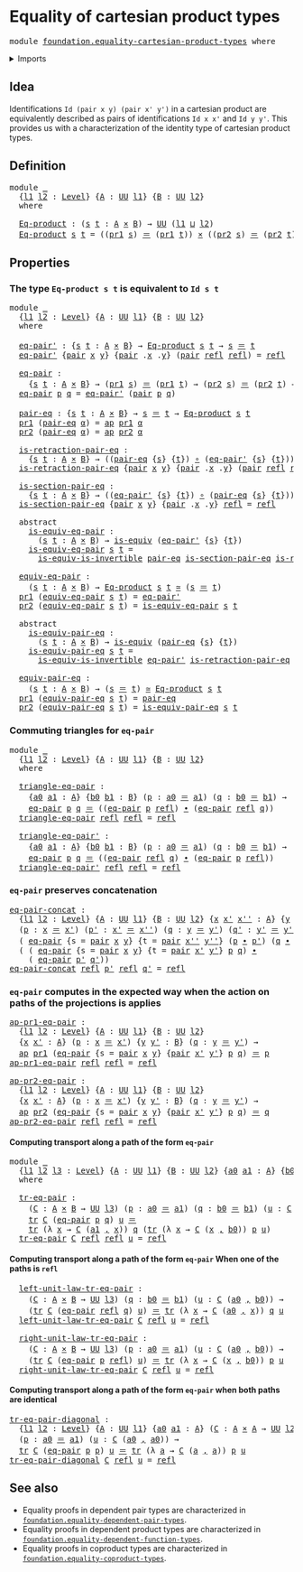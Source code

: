# Equality of cartesian product types

<pre class="Agda"><a id="48" class="Keyword">module</a> <a id="55" href="foundation.equality-cartesian-product-types.html" class="Module">foundation.equality-cartesian-product-types</a> <a id="99" class="Keyword">where</a>
</pre>
<details><summary>Imports</summary>

<pre class="Agda"><a id="155" class="Keyword">open</a> <a id="160" class="Keyword">import</a> <a id="167" href="foundation.action-on-identifications-functions.html" class="Module">foundation.action-on-identifications-functions</a>
<a id="214" class="Keyword">open</a> <a id="219" class="Keyword">import</a> <a id="226" href="foundation.dependent-pair-types.html" class="Module">foundation.dependent-pair-types</a>
<a id="258" class="Keyword">open</a> <a id="263" class="Keyword">import</a> <a id="270" href="foundation.universe-levels.html" class="Module">foundation.universe-levels</a>

<a id="298" class="Keyword">open</a> <a id="303" class="Keyword">import</a> <a id="310" href="foundation-core.cartesian-product-types.html" class="Module">foundation-core.cartesian-product-types</a>
<a id="350" class="Keyword">open</a> <a id="355" class="Keyword">import</a> <a id="362" href="foundation-core.equivalences.html" class="Module">foundation-core.equivalences</a>
<a id="391" class="Keyword">open</a> <a id="396" class="Keyword">import</a> <a id="403" href="foundation-core.function-types.html" class="Module">foundation-core.function-types</a>
<a id="434" class="Keyword">open</a> <a id="439" class="Keyword">import</a> <a id="446" href="foundation-core.homotopies.html" class="Module">foundation-core.homotopies</a>
<a id="473" class="Keyword">open</a> <a id="478" class="Keyword">import</a> <a id="485" href="foundation-core.identity-types.html" class="Module">foundation-core.identity-types</a>
<a id="516" class="Keyword">open</a> <a id="521" class="Keyword">import</a> <a id="528" href="foundation-core.transport-along-identifications.html" class="Module">foundation-core.transport-along-identifications</a>
</pre>
</details>

## Idea

Identifications `Id (pair x y) (pair x' y')` in a cartesian product are
equivalently described as pairs of identifications `Id x x'` and `Id y y'`. This
provides us with a characterization of the identity type of cartesian product
types.

## Definition

<pre class="Agda"><a id="864" class="Keyword">module</a> <a id="871" href="foundation.equality-cartesian-product-types.html#871" class="Module">_</a>
  <a id="875" class="Symbol">{</a><a id="876" href="foundation.equality-cartesian-product-types.html#876" class="Bound">l1</a> <a id="879" href="foundation.equality-cartesian-product-types.html#879" class="Bound">l2</a> <a id="882" class="Symbol">:</a> <a id="884" href="Agda.Primitive.html#742" class="Postulate">Level</a><a id="889" class="Symbol">}</a> <a id="891" class="Symbol">{</a><a id="892" href="foundation.equality-cartesian-product-types.html#892" class="Bound">A</a> <a id="894" class="Symbol">:</a> <a id="896" href="Agda.Primitive.html#388" class="Primitive">UU</a> <a id="899" href="foundation.equality-cartesian-product-types.html#876" class="Bound">l1</a><a id="901" class="Symbol">}</a> <a id="903" class="Symbol">{</a><a id="904" href="foundation.equality-cartesian-product-types.html#904" class="Bound">B</a> <a id="906" class="Symbol">:</a> <a id="908" href="Agda.Primitive.html#388" class="Primitive">UU</a> <a id="911" href="foundation.equality-cartesian-product-types.html#879" class="Bound">l2</a><a id="913" class="Symbol">}</a>
  <a id="917" class="Keyword">where</a>

  <a id="926" href="foundation.equality-cartesian-product-types.html#926" class="Function">Eq-product</a> <a id="937" class="Symbol">:</a> <a id="939" class="Symbol">(</a><a id="940" href="foundation.equality-cartesian-product-types.html#940" class="Bound">s</a> <a id="942" href="foundation.equality-cartesian-product-types.html#942" class="Bound">t</a> <a id="944" class="Symbol">:</a> <a id="946" href="foundation.equality-cartesian-product-types.html#892" class="Bound">A</a> <a id="948" href="foundation-core.cartesian-product-types.html#585" class="Function Operator">×</a> <a id="950" href="foundation.equality-cartesian-product-types.html#904" class="Bound">B</a><a id="951" class="Symbol">)</a> <a id="953" class="Symbol">→</a> <a id="955" href="Agda.Primitive.html#388" class="Primitive">UU</a> <a id="958" class="Symbol">(</a><a id="959" href="foundation.equality-cartesian-product-types.html#876" class="Bound">l1</a> <a id="962" href="Agda.Primitive.html#961" class="Primitive Operator">⊔</a> <a id="964" href="foundation.equality-cartesian-product-types.html#879" class="Bound">l2</a><a id="966" class="Symbol">)</a>
  <a id="970" href="foundation.equality-cartesian-product-types.html#926" class="Function">Eq-product</a> <a id="981" href="foundation.equality-cartesian-product-types.html#981" class="Bound">s</a> <a id="983" href="foundation.equality-cartesian-product-types.html#983" class="Bound">t</a> <a id="985" class="Symbol">=</a> <a id="987" class="Symbol">((</a><a id="989" href="foundation.dependent-pair-types.html#681" class="Field">pr1</a> <a id="993" href="foundation.equality-cartesian-product-types.html#981" class="Bound">s</a><a id="994" class="Symbol">)</a> <a id="996" href="foundation-core.identity-types.html#2713" class="Function Operator">＝</a> <a id="998" class="Symbol">(</a><a id="999" href="foundation.dependent-pair-types.html#681" class="Field">pr1</a> <a id="1003" href="foundation.equality-cartesian-product-types.html#983" class="Bound">t</a><a id="1004" class="Symbol">))</a> <a id="1007" href="foundation-core.cartesian-product-types.html#585" class="Function Operator">×</a> <a id="1009" class="Symbol">((</a><a id="1011" href="foundation.dependent-pair-types.html#693" class="Field">pr2</a> <a id="1015" href="foundation.equality-cartesian-product-types.html#981" class="Bound">s</a><a id="1016" class="Symbol">)</a> <a id="1018" href="foundation-core.identity-types.html#2713" class="Function Operator">＝</a> <a id="1020" class="Symbol">(</a><a id="1021" href="foundation.dependent-pair-types.html#693" class="Field">pr2</a> <a id="1025" href="foundation.equality-cartesian-product-types.html#983" class="Bound">t</a><a id="1026" class="Symbol">))</a>
</pre>
## Properties

### The type `Eq-product s t` is equivalent to `Id s t`

<pre class="Agda"><a id="1114" class="Keyword">module</a> <a id="1121" href="foundation.equality-cartesian-product-types.html#1121" class="Module">_</a>
  <a id="1125" class="Symbol">{</a><a id="1126" href="foundation.equality-cartesian-product-types.html#1126" class="Bound">l1</a> <a id="1129" href="foundation.equality-cartesian-product-types.html#1129" class="Bound">l2</a> <a id="1132" class="Symbol">:</a> <a id="1134" href="Agda.Primitive.html#742" class="Postulate">Level</a><a id="1139" class="Symbol">}</a> <a id="1141" class="Symbol">{</a><a id="1142" href="foundation.equality-cartesian-product-types.html#1142" class="Bound">A</a> <a id="1144" class="Symbol">:</a> <a id="1146" href="Agda.Primitive.html#388" class="Primitive">UU</a> <a id="1149" href="foundation.equality-cartesian-product-types.html#1126" class="Bound">l1</a><a id="1151" class="Symbol">}</a> <a id="1153" class="Symbol">{</a><a id="1154" href="foundation.equality-cartesian-product-types.html#1154" class="Bound">B</a> <a id="1156" class="Symbol">:</a> <a id="1158" href="Agda.Primitive.html#388" class="Primitive">UU</a> <a id="1161" href="foundation.equality-cartesian-product-types.html#1129" class="Bound">l2</a><a id="1163" class="Symbol">}</a>
  <a id="1167" class="Keyword">where</a>

  <a id="1176" href="foundation.equality-cartesian-product-types.html#1176" class="Function">eq-pair&#39;</a> <a id="1185" class="Symbol">:</a> <a id="1187" class="Symbol">{</a><a id="1188" href="foundation.equality-cartesian-product-types.html#1188" class="Bound">s</a> <a id="1190" href="foundation.equality-cartesian-product-types.html#1190" class="Bound">t</a> <a id="1192" class="Symbol">:</a> <a id="1194" href="foundation.equality-cartesian-product-types.html#1142" class="Bound">A</a> <a id="1196" href="foundation-core.cartesian-product-types.html#585" class="Function Operator">×</a> <a id="1198" href="foundation.equality-cartesian-product-types.html#1154" class="Bound">B</a><a id="1199" class="Symbol">}</a> <a id="1201" class="Symbol">→</a> <a id="1203" href="foundation.equality-cartesian-product-types.html#926" class="Function">Eq-product</a> <a id="1214" href="foundation.equality-cartesian-product-types.html#1188" class="Bound">s</a> <a id="1216" href="foundation.equality-cartesian-product-types.html#1190" class="Bound">t</a> <a id="1218" class="Symbol">→</a> <a id="1220" href="foundation.equality-cartesian-product-types.html#1188" class="Bound">s</a> <a id="1222" href="foundation-core.identity-types.html#2713" class="Function Operator">＝</a> <a id="1224" href="foundation.equality-cartesian-product-types.html#1190" class="Bound">t</a>
  <a id="1228" href="foundation.equality-cartesian-product-types.html#1176" class="Function">eq-pair&#39;</a> <a id="1237" class="Symbol">{</a><a id="1238" href="foundation.dependent-pair-types.html#664" class="InductiveConstructor">pair</a> <a id="1243" href="foundation.equality-cartesian-product-types.html#1243" class="Bound">x</a> <a id="1245" href="foundation.equality-cartesian-product-types.html#1245" class="Bound">y</a><a id="1246" class="Symbol">}</a> <a id="1248" class="Symbol">{</a><a id="1249" href="foundation.dependent-pair-types.html#664" class="InductiveConstructor">pair</a> <a id="1254" class="DottedPattern Symbol">.</a><a id="1255" href="foundation.equality-cartesian-product-types.html#1243" class="DottedPattern Bound">x</a> <a id="1257" class="DottedPattern Symbol">.</a><a id="1258" href="foundation.equality-cartesian-product-types.html#1245" class="DottedPattern Bound">y</a><a id="1259" class="Symbol">}</a> <a id="1261" class="Symbol">(</a><a id="1262" href="foundation.dependent-pair-types.html#664" class="InductiveConstructor">pair</a> <a id="1267" href="foundation-core.identity-types.html#2682" class="InductiveConstructor">refl</a> <a id="1272" href="foundation-core.identity-types.html#2682" class="InductiveConstructor">refl</a><a id="1276" class="Symbol">)</a> <a id="1278" class="Symbol">=</a> <a id="1280" href="foundation-core.identity-types.html#2682" class="InductiveConstructor">refl</a>

  <a id="1288" href="foundation.equality-cartesian-product-types.html#1288" class="Function">eq-pair</a> <a id="1296" class="Symbol">:</a>
    <a id="1302" class="Symbol">{</a><a id="1303" href="foundation.equality-cartesian-product-types.html#1303" class="Bound">s</a> <a id="1305" href="foundation.equality-cartesian-product-types.html#1305" class="Bound">t</a> <a id="1307" class="Symbol">:</a> <a id="1309" href="foundation.equality-cartesian-product-types.html#1142" class="Bound">A</a> <a id="1311" href="foundation-core.cartesian-product-types.html#585" class="Function Operator">×</a> <a id="1313" href="foundation.equality-cartesian-product-types.html#1154" class="Bound">B</a><a id="1314" class="Symbol">}</a> <a id="1316" class="Symbol">→</a> <a id="1318" class="Symbol">(</a><a id="1319" href="foundation.dependent-pair-types.html#681" class="Field">pr1</a> <a id="1323" href="foundation.equality-cartesian-product-types.html#1303" class="Bound">s</a><a id="1324" class="Symbol">)</a> <a id="1326" href="foundation-core.identity-types.html#2713" class="Function Operator">＝</a> <a id="1328" class="Symbol">(</a><a id="1329" href="foundation.dependent-pair-types.html#681" class="Field">pr1</a> <a id="1333" href="foundation.equality-cartesian-product-types.html#1305" class="Bound">t</a><a id="1334" class="Symbol">)</a> <a id="1336" class="Symbol">→</a> <a id="1338" class="Symbol">(</a><a id="1339" href="foundation.dependent-pair-types.html#693" class="Field">pr2</a> <a id="1343" href="foundation.equality-cartesian-product-types.html#1303" class="Bound">s</a><a id="1344" class="Symbol">)</a> <a id="1346" href="foundation-core.identity-types.html#2713" class="Function Operator">＝</a> <a id="1348" class="Symbol">(</a><a id="1349" href="foundation.dependent-pair-types.html#693" class="Field">pr2</a> <a id="1353" href="foundation.equality-cartesian-product-types.html#1305" class="Bound">t</a><a id="1354" class="Symbol">)</a> <a id="1356" class="Symbol">→</a> <a id="1358" href="foundation.equality-cartesian-product-types.html#1303" class="Bound">s</a> <a id="1360" href="foundation-core.identity-types.html#2713" class="Function Operator">＝</a> <a id="1362" href="foundation.equality-cartesian-product-types.html#1305" class="Bound">t</a>
  <a id="1366" href="foundation.equality-cartesian-product-types.html#1288" class="Function">eq-pair</a> <a id="1374" href="foundation.equality-cartesian-product-types.html#1374" class="Bound">p</a> <a id="1376" href="foundation.equality-cartesian-product-types.html#1376" class="Bound">q</a> <a id="1378" class="Symbol">=</a> <a id="1380" href="foundation.equality-cartesian-product-types.html#1176" class="Function">eq-pair&#39;</a> <a id="1389" class="Symbol">(</a><a id="1390" href="foundation.dependent-pair-types.html#664" class="InductiveConstructor">pair</a> <a id="1395" href="foundation.equality-cartesian-product-types.html#1374" class="Bound">p</a> <a id="1397" href="foundation.equality-cartesian-product-types.html#1376" class="Bound">q</a><a id="1398" class="Symbol">)</a>

  <a id="1403" href="foundation.equality-cartesian-product-types.html#1403" class="Function">pair-eq</a> <a id="1411" class="Symbol">:</a> <a id="1413" class="Symbol">{</a><a id="1414" href="foundation.equality-cartesian-product-types.html#1414" class="Bound">s</a> <a id="1416" href="foundation.equality-cartesian-product-types.html#1416" class="Bound">t</a> <a id="1418" class="Symbol">:</a> <a id="1420" href="foundation.equality-cartesian-product-types.html#1142" class="Bound">A</a> <a id="1422" href="foundation-core.cartesian-product-types.html#585" class="Function Operator">×</a> <a id="1424" href="foundation.equality-cartesian-product-types.html#1154" class="Bound">B</a><a id="1425" class="Symbol">}</a> <a id="1427" class="Symbol">→</a> <a id="1429" href="foundation.equality-cartesian-product-types.html#1414" class="Bound">s</a> <a id="1431" href="foundation-core.identity-types.html#2713" class="Function Operator">＝</a> <a id="1433" href="foundation.equality-cartesian-product-types.html#1416" class="Bound">t</a> <a id="1435" class="Symbol">→</a> <a id="1437" href="foundation.equality-cartesian-product-types.html#926" class="Function">Eq-product</a> <a id="1448" href="foundation.equality-cartesian-product-types.html#1414" class="Bound">s</a> <a id="1450" href="foundation.equality-cartesian-product-types.html#1416" class="Bound">t</a>
  <a id="1454" href="foundation.dependent-pair-types.html#681" class="Field">pr1</a> <a id="1458" class="Symbol">(</a><a id="1459" href="foundation.equality-cartesian-product-types.html#1403" class="Function">pair-eq</a> <a id="1467" href="foundation.equality-cartesian-product-types.html#1467" class="Bound">α</a><a id="1468" class="Symbol">)</a> <a id="1470" class="Symbol">=</a> <a id="1472" href="foundation.action-on-identifications-functions.html#730" class="Function">ap</a> <a id="1475" href="foundation.dependent-pair-types.html#681" class="Field">pr1</a> <a id="1479" href="foundation.equality-cartesian-product-types.html#1467" class="Bound">α</a>
  <a id="1483" href="foundation.dependent-pair-types.html#693" class="Field">pr2</a> <a id="1487" class="Symbol">(</a><a id="1488" href="foundation.equality-cartesian-product-types.html#1403" class="Function">pair-eq</a> <a id="1496" href="foundation.equality-cartesian-product-types.html#1496" class="Bound">α</a><a id="1497" class="Symbol">)</a> <a id="1499" class="Symbol">=</a> <a id="1501" href="foundation.action-on-identifications-functions.html#730" class="Function">ap</a> <a id="1504" href="foundation.dependent-pair-types.html#693" class="Field">pr2</a> <a id="1508" href="foundation.equality-cartesian-product-types.html#1496" class="Bound">α</a>

  <a id="1513" href="foundation.equality-cartesian-product-types.html#1513" class="Function">is-retraction-pair-eq</a> <a id="1535" class="Symbol">:</a>
    <a id="1541" class="Symbol">{</a><a id="1542" href="foundation.equality-cartesian-product-types.html#1542" class="Bound">s</a> <a id="1544" href="foundation.equality-cartesian-product-types.html#1544" class="Bound">t</a> <a id="1546" class="Symbol">:</a> <a id="1548" href="foundation.equality-cartesian-product-types.html#1142" class="Bound">A</a> <a id="1550" href="foundation-core.cartesian-product-types.html#585" class="Function Operator">×</a> <a id="1552" href="foundation.equality-cartesian-product-types.html#1154" class="Bound">B</a><a id="1553" class="Symbol">}</a> <a id="1555" class="Symbol">→</a> <a id="1557" class="Symbol">((</a><a id="1559" href="foundation.equality-cartesian-product-types.html#1403" class="Function">pair-eq</a> <a id="1567" class="Symbol">{</a><a id="1568" href="foundation.equality-cartesian-product-types.html#1542" class="Bound">s</a><a id="1569" class="Symbol">}</a> <a id="1571" class="Symbol">{</a><a id="1572" href="foundation.equality-cartesian-product-types.html#1544" class="Bound">t</a><a id="1573" class="Symbol">})</a> <a id="1576" href="foundation-core.function-types.html#455" class="Function Operator">∘</a> <a id="1578" class="Symbol">(</a><a id="1579" href="foundation.equality-cartesian-product-types.html#1176" class="Function">eq-pair&#39;</a> <a id="1588" class="Symbol">{</a><a id="1589" href="foundation.equality-cartesian-product-types.html#1542" class="Bound">s</a><a id="1590" class="Symbol">}</a> <a id="1592" class="Symbol">{</a><a id="1593" href="foundation.equality-cartesian-product-types.html#1544" class="Bound">t</a><a id="1594" class="Symbol">}))</a> <a id="1598" href="foundation-core.homotopies.html#2535" class="Function Operator">~</a> <a id="1600" href="foundation-core.function-types.html#307" class="Function">id</a>
  <a id="1605" href="foundation.equality-cartesian-product-types.html#1513" class="Function">is-retraction-pair-eq</a> <a id="1627" class="Symbol">{</a><a id="1628" href="foundation.dependent-pair-types.html#664" class="InductiveConstructor">pair</a> <a id="1633" href="foundation.equality-cartesian-product-types.html#1633" class="Bound">x</a> <a id="1635" href="foundation.equality-cartesian-product-types.html#1635" class="Bound">y</a><a id="1636" class="Symbol">}</a> <a id="1638" class="Symbol">{</a><a id="1639" href="foundation.dependent-pair-types.html#664" class="InductiveConstructor">pair</a> <a id="1644" class="DottedPattern Symbol">.</a><a id="1645" href="foundation.equality-cartesian-product-types.html#1633" class="DottedPattern Bound">x</a> <a id="1647" class="DottedPattern Symbol">.</a><a id="1648" href="foundation.equality-cartesian-product-types.html#1635" class="DottedPattern Bound">y</a><a id="1649" class="Symbol">}</a> <a id="1651" class="Symbol">(</a><a id="1652" href="foundation.dependent-pair-types.html#664" class="InductiveConstructor">pair</a> <a id="1657" href="foundation-core.identity-types.html#2682" class="InductiveConstructor">refl</a> <a id="1662" href="foundation-core.identity-types.html#2682" class="InductiveConstructor">refl</a><a id="1666" class="Symbol">)</a> <a id="1668" class="Symbol">=</a> <a id="1670" href="foundation-core.identity-types.html#2682" class="InductiveConstructor">refl</a>

  <a id="1678" href="foundation.equality-cartesian-product-types.html#1678" class="Function">is-section-pair-eq</a> <a id="1697" class="Symbol">:</a>
    <a id="1703" class="Symbol">{</a><a id="1704" href="foundation.equality-cartesian-product-types.html#1704" class="Bound">s</a> <a id="1706" href="foundation.equality-cartesian-product-types.html#1706" class="Bound">t</a> <a id="1708" class="Symbol">:</a> <a id="1710" href="foundation.equality-cartesian-product-types.html#1142" class="Bound">A</a> <a id="1712" href="foundation-core.cartesian-product-types.html#585" class="Function Operator">×</a> <a id="1714" href="foundation.equality-cartesian-product-types.html#1154" class="Bound">B</a><a id="1715" class="Symbol">}</a> <a id="1717" class="Symbol">→</a> <a id="1719" class="Symbol">((</a><a id="1721" href="foundation.equality-cartesian-product-types.html#1176" class="Function">eq-pair&#39;</a> <a id="1730" class="Symbol">{</a><a id="1731" href="foundation.equality-cartesian-product-types.html#1704" class="Bound">s</a><a id="1732" class="Symbol">}</a> <a id="1734" class="Symbol">{</a><a id="1735" href="foundation.equality-cartesian-product-types.html#1706" class="Bound">t</a><a id="1736" class="Symbol">})</a> <a id="1739" href="foundation-core.function-types.html#455" class="Function Operator">∘</a> <a id="1741" class="Symbol">(</a><a id="1742" href="foundation.equality-cartesian-product-types.html#1403" class="Function">pair-eq</a> <a id="1750" class="Symbol">{</a><a id="1751" href="foundation.equality-cartesian-product-types.html#1704" class="Bound">s</a><a id="1752" class="Symbol">}</a> <a id="1754" class="Symbol">{</a><a id="1755" href="foundation.equality-cartesian-product-types.html#1706" class="Bound">t</a><a id="1756" class="Symbol">}))</a> <a id="1760" href="foundation-core.homotopies.html#2535" class="Function Operator">~</a> <a id="1762" href="foundation-core.function-types.html#307" class="Function">id</a>
  <a id="1767" href="foundation.equality-cartesian-product-types.html#1678" class="Function">is-section-pair-eq</a> <a id="1786" class="Symbol">{</a><a id="1787" href="foundation.dependent-pair-types.html#664" class="InductiveConstructor">pair</a> <a id="1792" href="foundation.equality-cartesian-product-types.html#1792" class="Bound">x</a> <a id="1794" href="foundation.equality-cartesian-product-types.html#1794" class="Bound">y</a><a id="1795" class="Symbol">}</a> <a id="1797" class="Symbol">{</a><a id="1798" href="foundation.dependent-pair-types.html#664" class="InductiveConstructor">pair</a> <a id="1803" class="DottedPattern Symbol">.</a><a id="1804" href="foundation.equality-cartesian-product-types.html#1792" class="DottedPattern Bound">x</a> <a id="1806" class="DottedPattern Symbol">.</a><a id="1807" href="foundation.equality-cartesian-product-types.html#1794" class="DottedPattern Bound">y</a><a id="1808" class="Symbol">}</a> <a id="1810" href="foundation-core.identity-types.html#2682" class="InductiveConstructor">refl</a> <a id="1815" class="Symbol">=</a> <a id="1817" href="foundation-core.identity-types.html#2682" class="InductiveConstructor">refl</a>

  <a id="1825" class="Keyword">abstract</a>
    <a id="1838" href="foundation.equality-cartesian-product-types.html#1838" class="Function">is-equiv-eq-pair</a> <a id="1855" class="Symbol">:</a>
      <a id="1863" class="Symbol">(</a><a id="1864" href="foundation.equality-cartesian-product-types.html#1864" class="Bound">s</a> <a id="1866" href="foundation.equality-cartesian-product-types.html#1866" class="Bound">t</a> <a id="1868" class="Symbol">:</a> <a id="1870" href="foundation.equality-cartesian-product-types.html#1142" class="Bound">A</a> <a id="1872" href="foundation-core.cartesian-product-types.html#585" class="Function Operator">×</a> <a id="1874" href="foundation.equality-cartesian-product-types.html#1154" class="Bound">B</a><a id="1875" class="Symbol">)</a> <a id="1877" class="Symbol">→</a> <a id="1879" href="foundation-core.equivalences.html#1532" class="Function">is-equiv</a> <a id="1888" class="Symbol">(</a><a id="1889" href="foundation.equality-cartesian-product-types.html#1176" class="Function">eq-pair&#39;</a> <a id="1898" class="Symbol">{</a><a id="1899" href="foundation.equality-cartesian-product-types.html#1864" class="Bound">s</a><a id="1900" class="Symbol">}</a> <a id="1902" class="Symbol">{</a><a id="1903" href="foundation.equality-cartesian-product-types.html#1866" class="Bound">t</a><a id="1904" class="Symbol">})</a>
    <a id="1911" href="foundation.equality-cartesian-product-types.html#1838" class="Function">is-equiv-eq-pair</a> <a id="1928" href="foundation.equality-cartesian-product-types.html#1928" class="Bound">s</a> <a id="1930" href="foundation.equality-cartesian-product-types.html#1930" class="Bound">t</a> <a id="1932" class="Symbol">=</a>
      <a id="1940" href="foundation-core.equivalences.html#4851" class="Function">is-equiv-is-invertible</a> <a id="1963" href="foundation.equality-cartesian-product-types.html#1403" class="Function">pair-eq</a> <a id="1971" href="foundation.equality-cartesian-product-types.html#1678" class="Function">is-section-pair-eq</a> <a id="1990" href="foundation.equality-cartesian-product-types.html#1513" class="Function">is-retraction-pair-eq</a>

  <a id="2015" href="foundation.equality-cartesian-product-types.html#2015" class="Function">equiv-eq-pair</a> <a id="2029" class="Symbol">:</a>
    <a id="2035" class="Symbol">(</a><a id="2036" href="foundation.equality-cartesian-product-types.html#2036" class="Bound">s</a> <a id="2038" href="foundation.equality-cartesian-product-types.html#2038" class="Bound">t</a> <a id="2040" class="Symbol">:</a> <a id="2042" href="foundation.equality-cartesian-product-types.html#1142" class="Bound">A</a> <a id="2044" href="foundation-core.cartesian-product-types.html#585" class="Function Operator">×</a> <a id="2046" href="foundation.equality-cartesian-product-types.html#1154" class="Bound">B</a><a id="2047" class="Symbol">)</a> <a id="2049" class="Symbol">→</a> <a id="2051" href="foundation.equality-cartesian-product-types.html#926" class="Function">Eq-product</a> <a id="2062" href="foundation.equality-cartesian-product-types.html#2036" class="Bound">s</a> <a id="2064" href="foundation.equality-cartesian-product-types.html#2038" class="Bound">t</a> <a id="2066" href="foundation-core.equivalences.html#2554" class="Function Operator">≃</a> <a id="2068" class="Symbol">(</a><a id="2069" href="foundation.equality-cartesian-product-types.html#2036" class="Bound">s</a> <a id="2071" href="foundation-core.identity-types.html#2713" class="Function Operator">＝</a> <a id="2073" href="foundation.equality-cartesian-product-types.html#2038" class="Bound">t</a><a id="2074" class="Symbol">)</a>
  <a id="2078" href="foundation.dependent-pair-types.html#681" class="Field">pr1</a> <a id="2082" class="Symbol">(</a><a id="2083" href="foundation.equality-cartesian-product-types.html#2015" class="Function">equiv-eq-pair</a> <a id="2097" href="foundation.equality-cartesian-product-types.html#2097" class="Bound">s</a> <a id="2099" href="foundation.equality-cartesian-product-types.html#2099" class="Bound">t</a><a id="2100" class="Symbol">)</a> <a id="2102" class="Symbol">=</a> <a id="2104" href="foundation.equality-cartesian-product-types.html#1176" class="Function">eq-pair&#39;</a>
  <a id="2115" href="foundation.dependent-pair-types.html#693" class="Field">pr2</a> <a id="2119" class="Symbol">(</a><a id="2120" href="foundation.equality-cartesian-product-types.html#2015" class="Function">equiv-eq-pair</a> <a id="2134" href="foundation.equality-cartesian-product-types.html#2134" class="Bound">s</a> <a id="2136" href="foundation.equality-cartesian-product-types.html#2136" class="Bound">t</a><a id="2137" class="Symbol">)</a> <a id="2139" class="Symbol">=</a> <a id="2141" href="foundation.equality-cartesian-product-types.html#1838" class="Function">is-equiv-eq-pair</a> <a id="2158" href="foundation.equality-cartesian-product-types.html#2134" class="Bound">s</a> <a id="2160" href="foundation.equality-cartesian-product-types.html#2136" class="Bound">t</a>

  <a id="2165" class="Keyword">abstract</a>
    <a id="2178" href="foundation.equality-cartesian-product-types.html#2178" class="Function">is-equiv-pair-eq</a> <a id="2195" class="Symbol">:</a>
      <a id="2203" class="Symbol">(</a><a id="2204" href="foundation.equality-cartesian-product-types.html#2204" class="Bound">s</a> <a id="2206" href="foundation.equality-cartesian-product-types.html#2206" class="Bound">t</a> <a id="2208" class="Symbol">:</a> <a id="2210" href="foundation.equality-cartesian-product-types.html#1142" class="Bound">A</a> <a id="2212" href="foundation-core.cartesian-product-types.html#585" class="Function Operator">×</a> <a id="2214" href="foundation.equality-cartesian-product-types.html#1154" class="Bound">B</a><a id="2215" class="Symbol">)</a> <a id="2217" class="Symbol">→</a> <a id="2219" href="foundation-core.equivalences.html#1532" class="Function">is-equiv</a> <a id="2228" class="Symbol">(</a><a id="2229" href="foundation.equality-cartesian-product-types.html#1403" class="Function">pair-eq</a> <a id="2237" class="Symbol">{</a><a id="2238" href="foundation.equality-cartesian-product-types.html#2204" class="Bound">s</a><a id="2239" class="Symbol">}</a> <a id="2241" class="Symbol">{</a><a id="2242" href="foundation.equality-cartesian-product-types.html#2206" class="Bound">t</a><a id="2243" class="Symbol">})</a>
    <a id="2250" href="foundation.equality-cartesian-product-types.html#2178" class="Function">is-equiv-pair-eq</a> <a id="2267" href="foundation.equality-cartesian-product-types.html#2267" class="Bound">s</a> <a id="2269" href="foundation.equality-cartesian-product-types.html#2269" class="Bound">t</a> <a id="2271" class="Symbol">=</a>
      <a id="2279" href="foundation-core.equivalences.html#4851" class="Function">is-equiv-is-invertible</a> <a id="2302" href="foundation.equality-cartesian-product-types.html#1176" class="Function">eq-pair&#39;</a> <a id="2311" href="foundation.equality-cartesian-product-types.html#1513" class="Function">is-retraction-pair-eq</a> <a id="2333" href="foundation.equality-cartesian-product-types.html#1678" class="Function">is-section-pair-eq</a>

  <a id="2355" href="foundation.equality-cartesian-product-types.html#2355" class="Function">equiv-pair-eq</a> <a id="2369" class="Symbol">:</a>
    <a id="2375" class="Symbol">(</a><a id="2376" href="foundation.equality-cartesian-product-types.html#2376" class="Bound">s</a> <a id="2378" href="foundation.equality-cartesian-product-types.html#2378" class="Bound">t</a> <a id="2380" class="Symbol">:</a> <a id="2382" href="foundation.equality-cartesian-product-types.html#1142" class="Bound">A</a> <a id="2384" href="foundation-core.cartesian-product-types.html#585" class="Function Operator">×</a> <a id="2386" href="foundation.equality-cartesian-product-types.html#1154" class="Bound">B</a><a id="2387" class="Symbol">)</a> <a id="2389" class="Symbol">→</a> <a id="2391" class="Symbol">(</a><a id="2392" href="foundation.equality-cartesian-product-types.html#2376" class="Bound">s</a> <a id="2394" href="foundation-core.identity-types.html#2713" class="Function Operator">＝</a> <a id="2396" href="foundation.equality-cartesian-product-types.html#2378" class="Bound">t</a><a id="2397" class="Symbol">)</a> <a id="2399" href="foundation-core.equivalences.html#2554" class="Function Operator">≃</a> <a id="2401" href="foundation.equality-cartesian-product-types.html#926" class="Function">Eq-product</a> <a id="2412" href="foundation.equality-cartesian-product-types.html#2376" class="Bound">s</a> <a id="2414" href="foundation.equality-cartesian-product-types.html#2378" class="Bound">t</a>
  <a id="2418" href="foundation.dependent-pair-types.html#681" class="Field">pr1</a> <a id="2422" class="Symbol">(</a><a id="2423" href="foundation.equality-cartesian-product-types.html#2355" class="Function">equiv-pair-eq</a> <a id="2437" href="foundation.equality-cartesian-product-types.html#2437" class="Bound">s</a> <a id="2439" href="foundation.equality-cartesian-product-types.html#2439" class="Bound">t</a><a id="2440" class="Symbol">)</a> <a id="2442" class="Symbol">=</a> <a id="2444" href="foundation.equality-cartesian-product-types.html#1403" class="Function">pair-eq</a>
  <a id="2454" href="foundation.dependent-pair-types.html#693" class="Field">pr2</a> <a id="2458" class="Symbol">(</a><a id="2459" href="foundation.equality-cartesian-product-types.html#2355" class="Function">equiv-pair-eq</a> <a id="2473" href="foundation.equality-cartesian-product-types.html#2473" class="Bound">s</a> <a id="2475" href="foundation.equality-cartesian-product-types.html#2475" class="Bound">t</a><a id="2476" class="Symbol">)</a> <a id="2478" class="Symbol">=</a> <a id="2480" href="foundation.equality-cartesian-product-types.html#2178" class="Function">is-equiv-pair-eq</a> <a id="2497" href="foundation.equality-cartesian-product-types.html#2473" class="Bound">s</a> <a id="2499" href="foundation.equality-cartesian-product-types.html#2475" class="Bound">t</a>
</pre>
### Commuting triangles for `eq-pair`

<pre class="Agda"><a id="2553" class="Keyword">module</a> <a id="2560" href="foundation.equality-cartesian-product-types.html#2560" class="Module">_</a>
  <a id="2564" class="Symbol">{</a><a id="2565" href="foundation.equality-cartesian-product-types.html#2565" class="Bound">l1</a> <a id="2568" href="foundation.equality-cartesian-product-types.html#2568" class="Bound">l2</a> <a id="2571" class="Symbol">:</a> <a id="2573" href="Agda.Primitive.html#742" class="Postulate">Level</a><a id="2578" class="Symbol">}</a> <a id="2580" class="Symbol">{</a><a id="2581" href="foundation.equality-cartesian-product-types.html#2581" class="Bound">A</a> <a id="2583" class="Symbol">:</a> <a id="2585" href="Agda.Primitive.html#388" class="Primitive">UU</a> <a id="2588" href="foundation.equality-cartesian-product-types.html#2565" class="Bound">l1</a><a id="2590" class="Symbol">}</a> <a id="2592" class="Symbol">{</a><a id="2593" href="foundation.equality-cartesian-product-types.html#2593" class="Bound">B</a> <a id="2595" class="Symbol">:</a> <a id="2597" href="Agda.Primitive.html#388" class="Primitive">UU</a> <a id="2600" href="foundation.equality-cartesian-product-types.html#2568" class="Bound">l2</a><a id="2602" class="Symbol">}</a>
  <a id="2606" class="Keyword">where</a>

  <a id="2615" href="foundation.equality-cartesian-product-types.html#2615" class="Function">triangle-eq-pair</a> <a id="2632" class="Symbol">:</a>
    <a id="2638" class="Symbol">{</a><a id="2639" href="foundation.equality-cartesian-product-types.html#2639" class="Bound">a0</a> <a id="2642" href="foundation.equality-cartesian-product-types.html#2642" class="Bound">a1</a> <a id="2645" class="Symbol">:</a> <a id="2647" href="foundation.equality-cartesian-product-types.html#2581" class="Bound">A</a><a id="2648" class="Symbol">}</a> <a id="2650" class="Symbol">{</a><a id="2651" href="foundation.equality-cartesian-product-types.html#2651" class="Bound">b0</a> <a id="2654" href="foundation.equality-cartesian-product-types.html#2654" class="Bound">b1</a> <a id="2657" class="Symbol">:</a> <a id="2659" href="foundation.equality-cartesian-product-types.html#2593" class="Bound">B</a><a id="2660" class="Symbol">}</a> <a id="2662" class="Symbol">(</a><a id="2663" href="foundation.equality-cartesian-product-types.html#2663" class="Bound">p</a> <a id="2665" class="Symbol">:</a> <a id="2667" href="foundation.equality-cartesian-product-types.html#2639" class="Bound">a0</a> <a id="2670" href="foundation-core.identity-types.html#2713" class="Function Operator">＝</a> <a id="2672" href="foundation.equality-cartesian-product-types.html#2642" class="Bound">a1</a><a id="2674" class="Symbol">)</a> <a id="2676" class="Symbol">(</a><a id="2677" href="foundation.equality-cartesian-product-types.html#2677" class="Bound">q</a> <a id="2679" class="Symbol">:</a> <a id="2681" href="foundation.equality-cartesian-product-types.html#2651" class="Bound">b0</a> <a id="2684" href="foundation-core.identity-types.html#2713" class="Function Operator">＝</a> <a id="2686" href="foundation.equality-cartesian-product-types.html#2654" class="Bound">b1</a><a id="2688" class="Symbol">)</a> <a id="2690" class="Symbol">→</a>
    <a id="2696" href="foundation.equality-cartesian-product-types.html#1288" class="Function">eq-pair</a> <a id="2704" href="foundation.equality-cartesian-product-types.html#2663" class="Bound">p</a> <a id="2706" href="foundation.equality-cartesian-product-types.html#2677" class="Bound">q</a> <a id="2708" href="foundation-core.identity-types.html#2713" class="Function Operator">＝</a> <a id="2710" class="Symbol">((</a><a id="2712" href="foundation.equality-cartesian-product-types.html#1288" class="Function">eq-pair</a> <a id="2720" href="foundation.equality-cartesian-product-types.html#2663" class="Bound">p</a> <a id="2722" href="foundation-core.identity-types.html#2682" class="InductiveConstructor">refl</a><a id="2726" class="Symbol">)</a> <a id="2728" href="foundation-core.identity-types.html#5864" class="Function Operator">∙</a> <a id="2730" class="Symbol">(</a><a id="2731" href="foundation.equality-cartesian-product-types.html#1288" class="Function">eq-pair</a> <a id="2739" href="foundation-core.identity-types.html#2682" class="InductiveConstructor">refl</a> <a id="2744" href="foundation.equality-cartesian-product-types.html#2677" class="Bound">q</a><a id="2745" class="Symbol">))</a>
  <a id="2750" href="foundation.equality-cartesian-product-types.html#2615" class="Function">triangle-eq-pair</a> <a id="2767" href="foundation-core.identity-types.html#2682" class="InductiveConstructor">refl</a> <a id="2772" href="foundation-core.identity-types.html#2682" class="InductiveConstructor">refl</a> <a id="2777" class="Symbol">=</a> <a id="2779" href="foundation-core.identity-types.html#2682" class="InductiveConstructor">refl</a>

  <a id="2787" href="foundation.equality-cartesian-product-types.html#2787" class="Function">triangle-eq-pair&#39;</a> <a id="2805" class="Symbol">:</a>
    <a id="2811" class="Symbol">{</a><a id="2812" href="foundation.equality-cartesian-product-types.html#2812" class="Bound">a0</a> <a id="2815" href="foundation.equality-cartesian-product-types.html#2815" class="Bound">a1</a> <a id="2818" class="Symbol">:</a> <a id="2820" href="foundation.equality-cartesian-product-types.html#2581" class="Bound">A</a><a id="2821" class="Symbol">}</a> <a id="2823" class="Symbol">{</a><a id="2824" href="foundation.equality-cartesian-product-types.html#2824" class="Bound">b0</a> <a id="2827" href="foundation.equality-cartesian-product-types.html#2827" class="Bound">b1</a> <a id="2830" class="Symbol">:</a> <a id="2832" href="foundation.equality-cartesian-product-types.html#2593" class="Bound">B</a><a id="2833" class="Symbol">}</a> <a id="2835" class="Symbol">(</a><a id="2836" href="foundation.equality-cartesian-product-types.html#2836" class="Bound">p</a> <a id="2838" class="Symbol">:</a> <a id="2840" href="foundation.equality-cartesian-product-types.html#2812" class="Bound">a0</a> <a id="2843" href="foundation-core.identity-types.html#2713" class="Function Operator">＝</a> <a id="2845" href="foundation.equality-cartesian-product-types.html#2815" class="Bound">a1</a><a id="2847" class="Symbol">)</a> <a id="2849" class="Symbol">(</a><a id="2850" href="foundation.equality-cartesian-product-types.html#2850" class="Bound">q</a> <a id="2852" class="Symbol">:</a> <a id="2854" href="foundation.equality-cartesian-product-types.html#2824" class="Bound">b0</a> <a id="2857" href="foundation-core.identity-types.html#2713" class="Function Operator">＝</a> <a id="2859" href="foundation.equality-cartesian-product-types.html#2827" class="Bound">b1</a><a id="2861" class="Symbol">)</a> <a id="2863" class="Symbol">→</a>
    <a id="2869" href="foundation.equality-cartesian-product-types.html#1288" class="Function">eq-pair</a> <a id="2877" href="foundation.equality-cartesian-product-types.html#2836" class="Bound">p</a> <a id="2879" href="foundation.equality-cartesian-product-types.html#2850" class="Bound">q</a> <a id="2881" href="foundation-core.identity-types.html#2713" class="Function Operator">＝</a> <a id="2883" class="Symbol">((</a><a id="2885" href="foundation.equality-cartesian-product-types.html#1288" class="Function">eq-pair</a> <a id="2893" href="foundation-core.identity-types.html#2682" class="InductiveConstructor">refl</a> <a id="2898" href="foundation.equality-cartesian-product-types.html#2850" class="Bound">q</a><a id="2899" class="Symbol">)</a> <a id="2901" href="foundation-core.identity-types.html#5864" class="Function Operator">∙</a> <a id="2903" class="Symbol">(</a><a id="2904" href="foundation.equality-cartesian-product-types.html#1288" class="Function">eq-pair</a> <a id="2912" href="foundation.equality-cartesian-product-types.html#2836" class="Bound">p</a> <a id="2914" href="foundation-core.identity-types.html#2682" class="InductiveConstructor">refl</a><a id="2918" class="Symbol">))</a>
  <a id="2923" href="foundation.equality-cartesian-product-types.html#2787" class="Function">triangle-eq-pair&#39;</a> <a id="2941" href="foundation-core.identity-types.html#2682" class="InductiveConstructor">refl</a> <a id="2946" href="foundation-core.identity-types.html#2682" class="InductiveConstructor">refl</a> <a id="2951" class="Symbol">=</a> <a id="2953" href="foundation-core.identity-types.html#2682" class="InductiveConstructor">refl</a>
</pre>
### `eq-pair` preserves concatenation

<pre class="Agda"><a id="eq-pair-concat"></a><a id="3010" href="foundation.equality-cartesian-product-types.html#3010" class="Function">eq-pair-concat</a> <a id="3025" class="Symbol">:</a>
  <a id="3029" class="Symbol">{</a><a id="3030" href="foundation.equality-cartesian-product-types.html#3030" class="Bound">l1</a> <a id="3033" href="foundation.equality-cartesian-product-types.html#3033" class="Bound">l2</a> <a id="3036" class="Symbol">:</a> <a id="3038" href="Agda.Primitive.html#742" class="Postulate">Level</a><a id="3043" class="Symbol">}</a> <a id="3045" class="Symbol">{</a><a id="3046" href="foundation.equality-cartesian-product-types.html#3046" class="Bound">A</a> <a id="3048" class="Symbol">:</a> <a id="3050" href="Agda.Primitive.html#388" class="Primitive">UU</a> <a id="3053" href="foundation.equality-cartesian-product-types.html#3030" class="Bound">l1</a><a id="3055" class="Symbol">}</a> <a id="3057" class="Symbol">{</a><a id="3058" href="foundation.equality-cartesian-product-types.html#3058" class="Bound">B</a> <a id="3060" class="Symbol">:</a> <a id="3062" href="Agda.Primitive.html#388" class="Primitive">UU</a> <a id="3065" href="foundation.equality-cartesian-product-types.html#3033" class="Bound">l2</a><a id="3067" class="Symbol">}</a> <a id="3069" class="Symbol">{</a><a id="3070" href="foundation.equality-cartesian-product-types.html#3070" class="Bound">x</a> <a id="3072" href="foundation.equality-cartesian-product-types.html#3072" class="Bound">x&#39;</a> <a id="3075" href="foundation.equality-cartesian-product-types.html#3075" class="Bound">x&#39;&#39;</a> <a id="3079" class="Symbol">:</a> <a id="3081" href="foundation.equality-cartesian-product-types.html#3046" class="Bound">A</a><a id="3082" class="Symbol">}</a> <a id="3084" class="Symbol">{</a><a id="3085" href="foundation.equality-cartesian-product-types.html#3085" class="Bound">y</a> <a id="3087" href="foundation.equality-cartesian-product-types.html#3087" class="Bound">y&#39;</a> <a id="3090" href="foundation.equality-cartesian-product-types.html#3090" class="Bound">y&#39;&#39;</a> <a id="3094" class="Symbol">:</a> <a id="3096" href="foundation.equality-cartesian-product-types.html#3058" class="Bound">B</a><a id="3097" class="Symbol">}</a>
  <a id="3101" class="Symbol">(</a><a id="3102" href="foundation.equality-cartesian-product-types.html#3102" class="Bound">p</a> <a id="3104" class="Symbol">:</a> <a id="3106" href="foundation.equality-cartesian-product-types.html#3070" class="Bound">x</a> <a id="3108" href="foundation-core.identity-types.html#2713" class="Function Operator">＝</a> <a id="3110" href="foundation.equality-cartesian-product-types.html#3072" class="Bound">x&#39;</a><a id="3112" class="Symbol">)</a> <a id="3114" class="Symbol">(</a><a id="3115" href="foundation.equality-cartesian-product-types.html#3115" class="Bound">p&#39;</a> <a id="3118" class="Symbol">:</a> <a id="3120" href="foundation.equality-cartesian-product-types.html#3072" class="Bound">x&#39;</a> <a id="3123" href="foundation-core.identity-types.html#2713" class="Function Operator">＝</a> <a id="3125" href="foundation.equality-cartesian-product-types.html#3075" class="Bound">x&#39;&#39;</a><a id="3128" class="Symbol">)</a> <a id="3130" class="Symbol">(</a><a id="3131" href="foundation.equality-cartesian-product-types.html#3131" class="Bound">q</a> <a id="3133" class="Symbol">:</a> <a id="3135" href="foundation.equality-cartesian-product-types.html#3085" class="Bound">y</a> <a id="3137" href="foundation-core.identity-types.html#2713" class="Function Operator">＝</a> <a id="3139" href="foundation.equality-cartesian-product-types.html#3087" class="Bound">y&#39;</a><a id="3141" class="Symbol">)</a> <a id="3143" class="Symbol">(</a><a id="3144" href="foundation.equality-cartesian-product-types.html#3144" class="Bound">q&#39;</a> <a id="3147" class="Symbol">:</a> <a id="3149" href="foundation.equality-cartesian-product-types.html#3087" class="Bound">y&#39;</a> <a id="3152" href="foundation-core.identity-types.html#2713" class="Function Operator">＝</a> <a id="3154" href="foundation.equality-cartesian-product-types.html#3090" class="Bound">y&#39;&#39;</a><a id="3157" class="Symbol">)</a> <a id="3159" class="Symbol">→</a>
  <a id="3163" class="Symbol">(</a> <a id="3165" href="foundation.equality-cartesian-product-types.html#1288" class="Function">eq-pair</a> <a id="3173" class="Symbol">{</a><a id="3174" class="Argument">s</a> <a id="3176" class="Symbol">=</a> <a id="3178" href="foundation.dependent-pair-types.html#664" class="InductiveConstructor">pair</a> <a id="3183" href="foundation.equality-cartesian-product-types.html#3070" class="Bound">x</a> <a id="3185" href="foundation.equality-cartesian-product-types.html#3085" class="Bound">y</a><a id="3186" class="Symbol">}</a> <a id="3188" class="Symbol">{</a><a id="3189" class="Argument">t</a> <a id="3191" class="Symbol">=</a> <a id="3193" href="foundation.dependent-pair-types.html#664" class="InductiveConstructor">pair</a> <a id="3198" href="foundation.equality-cartesian-product-types.html#3075" class="Bound">x&#39;&#39;</a> <a id="3202" href="foundation.equality-cartesian-product-types.html#3090" class="Bound">y&#39;&#39;</a><a id="3205" class="Symbol">}</a> <a id="3207" class="Symbol">(</a><a id="3208" href="foundation.equality-cartesian-product-types.html#3102" class="Bound">p</a> <a id="3210" href="foundation-core.identity-types.html#5864" class="Function Operator">∙</a> <a id="3212" href="foundation.equality-cartesian-product-types.html#3115" class="Bound">p&#39;</a><a id="3214" class="Symbol">)</a> <a id="3216" class="Symbol">(</a><a id="3217" href="foundation.equality-cartesian-product-types.html#3131" class="Bound">q</a> <a id="3219" href="foundation-core.identity-types.html#5864" class="Function Operator">∙</a> <a id="3221" href="foundation.equality-cartesian-product-types.html#3144" class="Bound">q&#39;</a><a id="3223" class="Symbol">))</a> <a id="3226" href="foundation-core.identity-types.html#2713" class="Function Operator">＝</a>
  <a id="3230" class="Symbol">(</a> <a id="3232" class="Symbol">(</a> <a id="3234" href="foundation.equality-cartesian-product-types.html#1288" class="Function">eq-pair</a> <a id="3242" class="Symbol">{</a><a id="3243" class="Argument">s</a> <a id="3245" class="Symbol">=</a> <a id="3247" href="foundation.dependent-pair-types.html#664" class="InductiveConstructor">pair</a> <a id="3252" href="foundation.equality-cartesian-product-types.html#3070" class="Bound">x</a> <a id="3254" href="foundation.equality-cartesian-product-types.html#3085" class="Bound">y</a><a id="3255" class="Symbol">}</a> <a id="3257" class="Symbol">{</a><a id="3258" class="Argument">t</a> <a id="3260" class="Symbol">=</a> <a id="3262" href="foundation.dependent-pair-types.html#664" class="InductiveConstructor">pair</a> <a id="3267" href="foundation.equality-cartesian-product-types.html#3072" class="Bound">x&#39;</a> <a id="3270" href="foundation.equality-cartesian-product-types.html#3087" class="Bound">y&#39;</a><a id="3272" class="Symbol">}</a> <a id="3274" href="foundation.equality-cartesian-product-types.html#3102" class="Bound">p</a> <a id="3276" href="foundation.equality-cartesian-product-types.html#3131" class="Bound">q</a><a id="3277" class="Symbol">)</a> <a id="3279" href="foundation-core.identity-types.html#5864" class="Function Operator">∙</a>
    <a id="3285" class="Symbol">(</a> <a id="3287" href="foundation.equality-cartesian-product-types.html#1288" class="Function">eq-pair</a> <a id="3295" href="foundation.equality-cartesian-product-types.html#3115" class="Bound">p&#39;</a> <a id="3298" href="foundation.equality-cartesian-product-types.html#3144" class="Bound">q&#39;</a><a id="3300" class="Symbol">))</a>
<a id="3303" href="foundation.equality-cartesian-product-types.html#3010" class="Function">eq-pair-concat</a> <a id="3318" href="foundation-core.identity-types.html#2682" class="InductiveConstructor">refl</a> <a id="3323" href="foundation.equality-cartesian-product-types.html#3323" class="Bound">p&#39;</a> <a id="3326" href="foundation-core.identity-types.html#2682" class="InductiveConstructor">refl</a> <a id="3331" href="foundation.equality-cartesian-product-types.html#3331" class="Bound">q&#39;</a> <a id="3334" class="Symbol">=</a> <a id="3336" href="foundation-core.identity-types.html#2682" class="InductiveConstructor">refl</a>
</pre>
### `eq-pair` computes in the expected way when the action on paths of the projections is applies

<pre class="Agda"><a id="ap-pr1-eq-pair"></a><a id="3453" href="foundation.equality-cartesian-product-types.html#3453" class="Function">ap-pr1-eq-pair</a> <a id="3468" class="Symbol">:</a>
  <a id="3472" class="Symbol">{</a><a id="3473" href="foundation.equality-cartesian-product-types.html#3473" class="Bound">l1</a> <a id="3476" href="foundation.equality-cartesian-product-types.html#3476" class="Bound">l2</a> <a id="3479" class="Symbol">:</a> <a id="3481" href="Agda.Primitive.html#742" class="Postulate">Level</a><a id="3486" class="Symbol">}</a> <a id="3488" class="Symbol">{</a><a id="3489" href="foundation.equality-cartesian-product-types.html#3489" class="Bound">A</a> <a id="3491" class="Symbol">:</a> <a id="3493" href="Agda.Primitive.html#388" class="Primitive">UU</a> <a id="3496" href="foundation.equality-cartesian-product-types.html#3473" class="Bound">l1</a><a id="3498" class="Symbol">}</a> <a id="3500" class="Symbol">{</a><a id="3501" href="foundation.equality-cartesian-product-types.html#3501" class="Bound">B</a> <a id="3503" class="Symbol">:</a> <a id="3505" href="Agda.Primitive.html#388" class="Primitive">UU</a> <a id="3508" href="foundation.equality-cartesian-product-types.html#3476" class="Bound">l2</a><a id="3510" class="Symbol">}</a>
  <a id="3514" class="Symbol">{</a><a id="3515" href="foundation.equality-cartesian-product-types.html#3515" class="Bound">x</a> <a id="3517" href="foundation.equality-cartesian-product-types.html#3517" class="Bound">x&#39;</a> <a id="3520" class="Symbol">:</a> <a id="3522" href="foundation.equality-cartesian-product-types.html#3489" class="Bound">A</a><a id="3523" class="Symbol">}</a> <a id="3525" class="Symbol">(</a><a id="3526" href="foundation.equality-cartesian-product-types.html#3526" class="Bound">p</a> <a id="3528" class="Symbol">:</a> <a id="3530" href="foundation.equality-cartesian-product-types.html#3515" class="Bound">x</a> <a id="3532" href="foundation-core.identity-types.html#2713" class="Function Operator">＝</a> <a id="3534" href="foundation.equality-cartesian-product-types.html#3517" class="Bound">x&#39;</a><a id="3536" class="Symbol">)</a> <a id="3538" class="Symbol">{</a><a id="3539" href="foundation.equality-cartesian-product-types.html#3539" class="Bound">y</a> <a id="3541" href="foundation.equality-cartesian-product-types.html#3541" class="Bound">y&#39;</a> <a id="3544" class="Symbol">:</a> <a id="3546" href="foundation.equality-cartesian-product-types.html#3501" class="Bound">B</a><a id="3547" class="Symbol">}</a> <a id="3549" class="Symbol">(</a><a id="3550" href="foundation.equality-cartesian-product-types.html#3550" class="Bound">q</a> <a id="3552" class="Symbol">:</a> <a id="3554" href="foundation.equality-cartesian-product-types.html#3539" class="Bound">y</a> <a id="3556" href="foundation-core.identity-types.html#2713" class="Function Operator">＝</a> <a id="3558" href="foundation.equality-cartesian-product-types.html#3541" class="Bound">y&#39;</a><a id="3560" class="Symbol">)</a> <a id="3562" class="Symbol">→</a>
  <a id="3566" href="foundation.action-on-identifications-functions.html#730" class="Function">ap</a> <a id="3569" href="foundation.dependent-pair-types.html#681" class="Field">pr1</a> <a id="3573" class="Symbol">(</a><a id="3574" href="foundation.equality-cartesian-product-types.html#1288" class="Function">eq-pair</a> <a id="3582" class="Symbol">{</a><a id="3583" class="Argument">s</a> <a id="3585" class="Symbol">=</a> <a id="3587" href="foundation.dependent-pair-types.html#664" class="InductiveConstructor">pair</a> <a id="3592" href="foundation.equality-cartesian-product-types.html#3515" class="Bound">x</a> <a id="3594" href="foundation.equality-cartesian-product-types.html#3539" class="Bound">y</a><a id="3595" class="Symbol">}</a> <a id="3597" class="Symbol">{</a><a id="3598" href="foundation.dependent-pair-types.html#664" class="InductiveConstructor">pair</a> <a id="3603" href="foundation.equality-cartesian-product-types.html#3517" class="Bound">x&#39;</a> <a id="3606" href="foundation.equality-cartesian-product-types.html#3541" class="Bound">y&#39;</a><a id="3608" class="Symbol">}</a> <a id="3610" href="foundation.equality-cartesian-product-types.html#3526" class="Bound">p</a> <a id="3612" href="foundation.equality-cartesian-product-types.html#3550" class="Bound">q</a><a id="3613" class="Symbol">)</a> <a id="3615" href="foundation-core.identity-types.html#2713" class="Function Operator">＝</a> <a id="3617" href="foundation.equality-cartesian-product-types.html#3526" class="Bound">p</a>
<a id="3619" href="foundation.equality-cartesian-product-types.html#3453" class="Function">ap-pr1-eq-pair</a> <a id="3634" href="foundation-core.identity-types.html#2682" class="InductiveConstructor">refl</a> <a id="3639" href="foundation-core.identity-types.html#2682" class="InductiveConstructor">refl</a> <a id="3644" class="Symbol">=</a> <a id="3646" href="foundation-core.identity-types.html#2682" class="InductiveConstructor">refl</a>

<a id="ap-pr2-eq-pair"></a><a id="3652" href="foundation.equality-cartesian-product-types.html#3652" class="Function">ap-pr2-eq-pair</a> <a id="3667" class="Symbol">:</a>
  <a id="3671" class="Symbol">{</a><a id="3672" href="foundation.equality-cartesian-product-types.html#3672" class="Bound">l1</a> <a id="3675" href="foundation.equality-cartesian-product-types.html#3675" class="Bound">l2</a> <a id="3678" class="Symbol">:</a> <a id="3680" href="Agda.Primitive.html#742" class="Postulate">Level</a><a id="3685" class="Symbol">}</a> <a id="3687" class="Symbol">{</a><a id="3688" href="foundation.equality-cartesian-product-types.html#3688" class="Bound">A</a> <a id="3690" class="Symbol">:</a> <a id="3692" href="Agda.Primitive.html#388" class="Primitive">UU</a> <a id="3695" href="foundation.equality-cartesian-product-types.html#3672" class="Bound">l1</a><a id="3697" class="Symbol">}</a> <a id="3699" class="Symbol">{</a><a id="3700" href="foundation.equality-cartesian-product-types.html#3700" class="Bound">B</a> <a id="3702" class="Symbol">:</a> <a id="3704" href="Agda.Primitive.html#388" class="Primitive">UU</a> <a id="3707" href="foundation.equality-cartesian-product-types.html#3675" class="Bound">l2</a><a id="3709" class="Symbol">}</a>
  <a id="3713" class="Symbol">{</a><a id="3714" href="foundation.equality-cartesian-product-types.html#3714" class="Bound">x</a> <a id="3716" href="foundation.equality-cartesian-product-types.html#3716" class="Bound">x&#39;</a> <a id="3719" class="Symbol">:</a> <a id="3721" href="foundation.equality-cartesian-product-types.html#3688" class="Bound">A</a><a id="3722" class="Symbol">}</a> <a id="3724" class="Symbol">(</a><a id="3725" href="foundation.equality-cartesian-product-types.html#3725" class="Bound">p</a> <a id="3727" class="Symbol">:</a> <a id="3729" href="foundation.equality-cartesian-product-types.html#3714" class="Bound">x</a> <a id="3731" href="foundation-core.identity-types.html#2713" class="Function Operator">＝</a> <a id="3733" href="foundation.equality-cartesian-product-types.html#3716" class="Bound">x&#39;</a><a id="3735" class="Symbol">)</a> <a id="3737" class="Symbol">{</a><a id="3738" href="foundation.equality-cartesian-product-types.html#3738" class="Bound">y</a> <a id="3740" href="foundation.equality-cartesian-product-types.html#3740" class="Bound">y&#39;</a> <a id="3743" class="Symbol">:</a> <a id="3745" href="foundation.equality-cartesian-product-types.html#3700" class="Bound">B</a><a id="3746" class="Symbol">}</a> <a id="3748" class="Symbol">(</a><a id="3749" href="foundation.equality-cartesian-product-types.html#3749" class="Bound">q</a> <a id="3751" class="Symbol">:</a> <a id="3753" href="foundation.equality-cartesian-product-types.html#3738" class="Bound">y</a> <a id="3755" href="foundation-core.identity-types.html#2713" class="Function Operator">＝</a> <a id="3757" href="foundation.equality-cartesian-product-types.html#3740" class="Bound">y&#39;</a><a id="3759" class="Symbol">)</a> <a id="3761" class="Symbol">→</a>
  <a id="3765" href="foundation.action-on-identifications-functions.html#730" class="Function">ap</a> <a id="3768" href="foundation.dependent-pair-types.html#693" class="Field">pr2</a> <a id="3772" class="Symbol">(</a><a id="3773" href="foundation.equality-cartesian-product-types.html#1288" class="Function">eq-pair</a> <a id="3781" class="Symbol">{</a><a id="3782" class="Argument">s</a> <a id="3784" class="Symbol">=</a> <a id="3786" href="foundation.dependent-pair-types.html#664" class="InductiveConstructor">pair</a> <a id="3791" href="foundation.equality-cartesian-product-types.html#3714" class="Bound">x</a> <a id="3793" href="foundation.equality-cartesian-product-types.html#3738" class="Bound">y</a><a id="3794" class="Symbol">}</a> <a id="3796" class="Symbol">{</a><a id="3797" href="foundation.dependent-pair-types.html#664" class="InductiveConstructor">pair</a> <a id="3802" href="foundation.equality-cartesian-product-types.html#3716" class="Bound">x&#39;</a> <a id="3805" href="foundation.equality-cartesian-product-types.html#3740" class="Bound">y&#39;</a><a id="3807" class="Symbol">}</a> <a id="3809" href="foundation.equality-cartesian-product-types.html#3725" class="Bound">p</a> <a id="3811" href="foundation.equality-cartesian-product-types.html#3749" class="Bound">q</a><a id="3812" class="Symbol">)</a> <a id="3814" href="foundation-core.identity-types.html#2713" class="Function Operator">＝</a> <a id="3816" href="foundation.equality-cartesian-product-types.html#3749" class="Bound">q</a>
<a id="3818" href="foundation.equality-cartesian-product-types.html#3652" class="Function">ap-pr2-eq-pair</a> <a id="3833" href="foundation-core.identity-types.html#2682" class="InductiveConstructor">refl</a> <a id="3838" href="foundation-core.identity-types.html#2682" class="InductiveConstructor">refl</a> <a id="3843" class="Symbol">=</a> <a id="3845" href="foundation-core.identity-types.html#2682" class="InductiveConstructor">refl</a>
</pre>
#### Computing transport along a path of the form `eq-pair`

<pre class="Agda"><a id="3924" class="Keyword">module</a> <a id="3931" href="foundation.equality-cartesian-product-types.html#3931" class="Module">_</a>
  <a id="3935" class="Symbol">{</a><a id="3936" href="foundation.equality-cartesian-product-types.html#3936" class="Bound">l1</a> <a id="3939" href="foundation.equality-cartesian-product-types.html#3939" class="Bound">l2</a> <a id="3942" href="foundation.equality-cartesian-product-types.html#3942" class="Bound">l3</a> <a id="3945" class="Symbol">:</a> <a id="3947" href="Agda.Primitive.html#742" class="Postulate">Level</a><a id="3952" class="Symbol">}</a> <a id="3954" class="Symbol">{</a><a id="3955" href="foundation.equality-cartesian-product-types.html#3955" class="Bound">A</a> <a id="3957" class="Symbol">:</a> <a id="3959" href="Agda.Primitive.html#388" class="Primitive">UU</a> <a id="3962" href="foundation.equality-cartesian-product-types.html#3936" class="Bound">l1</a><a id="3964" class="Symbol">}</a> <a id="3966" class="Symbol">{</a><a id="3967" href="foundation.equality-cartesian-product-types.html#3967" class="Bound">B</a> <a id="3969" class="Symbol">:</a> <a id="3971" href="Agda.Primitive.html#388" class="Primitive">UU</a> <a id="3974" href="foundation.equality-cartesian-product-types.html#3939" class="Bound">l2</a><a id="3976" class="Symbol">}</a> <a id="3978" class="Symbol">{</a><a id="3979" href="foundation.equality-cartesian-product-types.html#3979" class="Bound">a0</a> <a id="3982" href="foundation.equality-cartesian-product-types.html#3982" class="Bound">a1</a> <a id="3985" class="Symbol">:</a> <a id="3987" href="foundation.equality-cartesian-product-types.html#3955" class="Bound">A</a><a id="3988" class="Symbol">}</a> <a id="3990" class="Symbol">{</a><a id="3991" href="foundation.equality-cartesian-product-types.html#3991" class="Bound">b0</a> <a id="3994" href="foundation.equality-cartesian-product-types.html#3994" class="Bound">b1</a> <a id="3997" class="Symbol">:</a> <a id="3999" href="foundation.equality-cartesian-product-types.html#3967" class="Bound">B</a><a id="4000" class="Symbol">}</a>
  <a id="4004" class="Keyword">where</a>

  <a id="4013" href="foundation.equality-cartesian-product-types.html#4013" class="Function">tr-eq-pair</a> <a id="4024" class="Symbol">:</a>
    <a id="4030" class="Symbol">(</a><a id="4031" href="foundation.equality-cartesian-product-types.html#4031" class="Bound">C</a> <a id="4033" class="Symbol">:</a> <a id="4035" href="foundation.equality-cartesian-product-types.html#3955" class="Bound">A</a> <a id="4037" href="foundation-core.cartesian-product-types.html#585" class="Function Operator">×</a> <a id="4039" href="foundation.equality-cartesian-product-types.html#3967" class="Bound">B</a> <a id="4041" class="Symbol">→</a> <a id="4043" href="Agda.Primitive.html#388" class="Primitive">UU</a> <a id="4046" href="foundation.equality-cartesian-product-types.html#3942" class="Bound">l3</a><a id="4048" class="Symbol">)</a> <a id="4050" class="Symbol">(</a><a id="4051" href="foundation.equality-cartesian-product-types.html#4051" class="Bound">p</a> <a id="4053" class="Symbol">:</a> <a id="4055" href="foundation.equality-cartesian-product-types.html#3979" class="Bound">a0</a> <a id="4058" href="foundation-core.identity-types.html#2713" class="Function Operator">＝</a> <a id="4060" href="foundation.equality-cartesian-product-types.html#3982" class="Bound">a1</a><a id="4062" class="Symbol">)</a> <a id="4064" class="Symbol">(</a><a id="4065" href="foundation.equality-cartesian-product-types.html#4065" class="Bound">q</a> <a id="4067" class="Symbol">:</a> <a id="4069" href="foundation.equality-cartesian-product-types.html#3991" class="Bound">b0</a> <a id="4072" href="foundation-core.identity-types.html#2713" class="Function Operator">＝</a> <a id="4074" href="foundation.equality-cartesian-product-types.html#3994" class="Bound">b1</a><a id="4076" class="Symbol">)</a> <a id="4078" class="Symbol">(</a><a id="4079" href="foundation.equality-cartesian-product-types.html#4079" class="Bound">u</a> <a id="4081" class="Symbol">:</a> <a id="4083" href="foundation.equality-cartesian-product-types.html#4031" class="Bound">C</a> <a id="4085" class="Symbol">(</a><a id="4086" href="foundation.equality-cartesian-product-types.html#3979" class="Bound">a0</a> <a id="4089" href="foundation.dependent-pair-types.html#787" class="InductiveConstructor Operator">,</a> <a id="4091" href="foundation.equality-cartesian-product-types.html#3991" class="Bound">b0</a><a id="4093" class="Symbol">))</a> <a id="4096" class="Symbol">→</a>
    <a id="4102" href="foundation-core.transport-along-identifications.html#832" class="Function">tr</a> <a id="4105" href="foundation.equality-cartesian-product-types.html#4031" class="Bound">C</a> <a id="4107" class="Symbol">(</a><a id="4108" href="foundation.equality-cartesian-product-types.html#1288" class="Function">eq-pair</a> <a id="4116" href="foundation.equality-cartesian-product-types.html#4051" class="Bound">p</a> <a id="4118" href="foundation.equality-cartesian-product-types.html#4065" class="Bound">q</a><a id="4119" class="Symbol">)</a> <a id="4121" href="foundation.equality-cartesian-product-types.html#4079" class="Bound">u</a> <a id="4123" href="foundation-core.identity-types.html#2713" class="Function Operator">＝</a>
    <a id="4129" href="foundation-core.transport-along-identifications.html#832" class="Function">tr</a> <a id="4132" class="Symbol">(λ</a> <a id="4135" href="foundation.equality-cartesian-product-types.html#4135" class="Bound">x</a> <a id="4137" class="Symbol">→</a> <a id="4139" href="foundation.equality-cartesian-product-types.html#4031" class="Bound">C</a> <a id="4141" class="Symbol">(</a><a id="4142" href="foundation.equality-cartesian-product-types.html#3982" class="Bound">a1</a> <a id="4145" href="foundation.dependent-pair-types.html#787" class="InductiveConstructor Operator">,</a> <a id="4147" href="foundation.equality-cartesian-product-types.html#4135" class="Bound">x</a><a id="4148" class="Symbol">))</a> <a id="4151" href="foundation.equality-cartesian-product-types.html#4065" class="Bound">q</a> <a id="4153" class="Symbol">(</a><a id="4154" href="foundation-core.transport-along-identifications.html#832" class="Function">tr</a> <a id="4157" class="Symbol">(λ</a> <a id="4160" href="foundation.equality-cartesian-product-types.html#4160" class="Bound">x</a> <a id="4162" class="Symbol">→</a> <a id="4164" href="foundation.equality-cartesian-product-types.html#4031" class="Bound">C</a> <a id="4166" class="Symbol">(</a><a id="4167" href="foundation.equality-cartesian-product-types.html#4160" class="Bound">x</a> <a id="4169" href="foundation.dependent-pair-types.html#787" class="InductiveConstructor Operator">,</a> <a id="4171" href="foundation.equality-cartesian-product-types.html#3991" class="Bound">b0</a><a id="4173" class="Symbol">))</a> <a id="4176" href="foundation.equality-cartesian-product-types.html#4051" class="Bound">p</a> <a id="4178" href="foundation.equality-cartesian-product-types.html#4079" class="Bound">u</a><a id="4179" class="Symbol">)</a>
  <a id="4183" href="foundation.equality-cartesian-product-types.html#4013" class="Function">tr-eq-pair</a> <a id="4194" href="foundation.equality-cartesian-product-types.html#4194" class="Bound">C</a> <a id="4196" href="foundation-core.identity-types.html#2682" class="InductiveConstructor">refl</a> <a id="4201" href="foundation-core.identity-types.html#2682" class="InductiveConstructor">refl</a> <a id="4206" href="foundation.equality-cartesian-product-types.html#4206" class="Bound">u</a> <a id="4208" class="Symbol">=</a> <a id="4210" href="foundation-core.identity-types.html#2682" class="InductiveConstructor">refl</a>
</pre>
#### Computing transport along a path of the form `eq-pair` When one of the paths is `refl`

<pre class="Agda">  <a id="4323" href="foundation.equality-cartesian-product-types.html#4323" class="Function">left-unit-law-tr-eq-pair</a> <a id="4348" class="Symbol">:</a>
    <a id="4354" class="Symbol">(</a><a id="4355" href="foundation.equality-cartesian-product-types.html#4355" class="Bound">C</a> <a id="4357" class="Symbol">:</a> <a id="4359" href="foundation.equality-cartesian-product-types.html#3955" class="Bound">A</a> <a id="4361" href="foundation-core.cartesian-product-types.html#585" class="Function Operator">×</a> <a id="4363" href="foundation.equality-cartesian-product-types.html#3967" class="Bound">B</a> <a id="4365" class="Symbol">→</a> <a id="4367" href="Agda.Primitive.html#388" class="Primitive">UU</a> <a id="4370" href="foundation.equality-cartesian-product-types.html#3942" class="Bound">l3</a><a id="4372" class="Symbol">)</a> <a id="4374" class="Symbol">(</a><a id="4375" href="foundation.equality-cartesian-product-types.html#4375" class="Bound">q</a> <a id="4377" class="Symbol">:</a> <a id="4379" href="foundation.equality-cartesian-product-types.html#3991" class="Bound">b0</a> <a id="4382" href="foundation-core.identity-types.html#2713" class="Function Operator">＝</a> <a id="4384" href="foundation.equality-cartesian-product-types.html#3994" class="Bound">b1</a><a id="4386" class="Symbol">)</a> <a id="4388" class="Symbol">(</a><a id="4389" href="foundation.equality-cartesian-product-types.html#4389" class="Bound">u</a> <a id="4391" class="Symbol">:</a> <a id="4393" href="foundation.equality-cartesian-product-types.html#4355" class="Bound">C</a> <a id="4395" class="Symbol">(</a><a id="4396" href="foundation.equality-cartesian-product-types.html#3979" class="Bound">a0</a> <a id="4399" href="foundation.dependent-pair-types.html#787" class="InductiveConstructor Operator">,</a> <a id="4401" href="foundation.equality-cartesian-product-types.html#3991" class="Bound">b0</a><a id="4403" class="Symbol">))</a> <a id="4406" class="Symbol">→</a>
    <a id="4412" class="Symbol">(</a><a id="4413" href="foundation-core.transport-along-identifications.html#832" class="Function">tr</a> <a id="4416" href="foundation.equality-cartesian-product-types.html#4355" class="Bound">C</a> <a id="4418" class="Symbol">(</a><a id="4419" href="foundation.equality-cartesian-product-types.html#1288" class="Function">eq-pair</a> <a id="4427" href="foundation-core.identity-types.html#2682" class="InductiveConstructor">refl</a> <a id="4432" href="foundation.equality-cartesian-product-types.html#4375" class="Bound">q</a><a id="4433" class="Symbol">)</a> <a id="4435" href="foundation.equality-cartesian-product-types.html#4389" class="Bound">u</a><a id="4436" class="Symbol">)</a> <a id="4438" href="foundation-core.identity-types.html#2713" class="Function Operator">＝</a> <a id="4440" href="foundation-core.transport-along-identifications.html#832" class="Function">tr</a> <a id="4443" class="Symbol">(λ</a> <a id="4446" href="foundation.equality-cartesian-product-types.html#4446" class="Bound">x</a> <a id="4448" class="Symbol">→</a> <a id="4450" href="foundation.equality-cartesian-product-types.html#4355" class="Bound">C</a> <a id="4452" class="Symbol">(</a><a id="4453" href="foundation.equality-cartesian-product-types.html#3979" class="Bound">a0</a> <a id="4456" href="foundation.dependent-pair-types.html#787" class="InductiveConstructor Operator">,</a> <a id="4458" href="foundation.equality-cartesian-product-types.html#4446" class="Bound">x</a><a id="4459" class="Symbol">))</a> <a id="4462" href="foundation.equality-cartesian-product-types.html#4375" class="Bound">q</a> <a id="4464" href="foundation.equality-cartesian-product-types.html#4389" class="Bound">u</a>
  <a id="4468" href="foundation.equality-cartesian-product-types.html#4323" class="Function">left-unit-law-tr-eq-pair</a> <a id="4493" href="foundation.equality-cartesian-product-types.html#4493" class="Bound">C</a> <a id="4495" href="foundation-core.identity-types.html#2682" class="InductiveConstructor">refl</a> <a id="4500" href="foundation.equality-cartesian-product-types.html#4500" class="Bound">u</a> <a id="4502" class="Symbol">=</a> <a id="4504" href="foundation-core.identity-types.html#2682" class="InductiveConstructor">refl</a>

  <a id="4512" href="foundation.equality-cartesian-product-types.html#4512" class="Function">right-unit-law-tr-eq-pair</a> <a id="4538" class="Symbol">:</a>
    <a id="4544" class="Symbol">(</a><a id="4545" href="foundation.equality-cartesian-product-types.html#4545" class="Bound">C</a> <a id="4547" class="Symbol">:</a> <a id="4549" href="foundation.equality-cartesian-product-types.html#3955" class="Bound">A</a> <a id="4551" href="foundation-core.cartesian-product-types.html#585" class="Function Operator">×</a> <a id="4553" href="foundation.equality-cartesian-product-types.html#3967" class="Bound">B</a> <a id="4555" class="Symbol">→</a> <a id="4557" href="Agda.Primitive.html#388" class="Primitive">UU</a> <a id="4560" href="foundation.equality-cartesian-product-types.html#3942" class="Bound">l3</a><a id="4562" class="Symbol">)</a> <a id="4564" class="Symbol">(</a><a id="4565" href="foundation.equality-cartesian-product-types.html#4565" class="Bound">p</a> <a id="4567" class="Symbol">:</a> <a id="4569" href="foundation.equality-cartesian-product-types.html#3979" class="Bound">a0</a> <a id="4572" href="foundation-core.identity-types.html#2713" class="Function Operator">＝</a> <a id="4574" href="foundation.equality-cartesian-product-types.html#3982" class="Bound">a1</a><a id="4576" class="Symbol">)</a> <a id="4578" class="Symbol">(</a><a id="4579" href="foundation.equality-cartesian-product-types.html#4579" class="Bound">u</a> <a id="4581" class="Symbol">:</a> <a id="4583" href="foundation.equality-cartesian-product-types.html#4545" class="Bound">C</a> <a id="4585" class="Symbol">(</a><a id="4586" href="foundation.equality-cartesian-product-types.html#3979" class="Bound">a0</a> <a id="4589" href="foundation.dependent-pair-types.html#787" class="InductiveConstructor Operator">,</a> <a id="4591" href="foundation.equality-cartesian-product-types.html#3991" class="Bound">b0</a><a id="4593" class="Symbol">))</a> <a id="4596" class="Symbol">→</a>
    <a id="4602" class="Symbol">(</a><a id="4603" href="foundation-core.transport-along-identifications.html#832" class="Function">tr</a> <a id="4606" href="foundation.equality-cartesian-product-types.html#4545" class="Bound">C</a> <a id="4608" class="Symbol">(</a><a id="4609" href="foundation.equality-cartesian-product-types.html#1288" class="Function">eq-pair</a> <a id="4617" href="foundation.equality-cartesian-product-types.html#4565" class="Bound">p</a> <a id="4619" href="foundation-core.identity-types.html#2682" class="InductiveConstructor">refl</a><a id="4623" class="Symbol">)</a> <a id="4625" href="foundation.equality-cartesian-product-types.html#4579" class="Bound">u</a><a id="4626" class="Symbol">)</a> <a id="4628" href="foundation-core.identity-types.html#2713" class="Function Operator">＝</a> <a id="4630" href="foundation-core.transport-along-identifications.html#832" class="Function">tr</a> <a id="4633" class="Symbol">(λ</a> <a id="4636" href="foundation.equality-cartesian-product-types.html#4636" class="Bound">x</a> <a id="4638" class="Symbol">→</a> <a id="4640" href="foundation.equality-cartesian-product-types.html#4545" class="Bound">C</a> <a id="4642" class="Symbol">(</a><a id="4643" href="foundation.equality-cartesian-product-types.html#4636" class="Bound">x</a> <a id="4645" href="foundation.dependent-pair-types.html#787" class="InductiveConstructor Operator">,</a> <a id="4647" href="foundation.equality-cartesian-product-types.html#3991" class="Bound">b0</a><a id="4649" class="Symbol">))</a> <a id="4652" href="foundation.equality-cartesian-product-types.html#4565" class="Bound">p</a> <a id="4654" href="foundation.equality-cartesian-product-types.html#4579" class="Bound">u</a>
  <a id="4658" href="foundation.equality-cartesian-product-types.html#4512" class="Function">right-unit-law-tr-eq-pair</a> <a id="4684" href="foundation.equality-cartesian-product-types.html#4684" class="Bound">C</a> <a id="4686" href="foundation-core.identity-types.html#2682" class="InductiveConstructor">refl</a> <a id="4691" href="foundation.equality-cartesian-product-types.html#4691" class="Bound">u</a> <a id="4693" class="Symbol">=</a> <a id="4695" href="foundation-core.identity-types.html#2682" class="InductiveConstructor">refl</a>
</pre>
#### Computing transport along a path of the form `eq-pair` when both paths are identical

<pre class="Agda"><a id="tr-eq-pair-diagonal"></a><a id="4804" href="foundation.equality-cartesian-product-types.html#4804" class="Function">tr-eq-pair-diagonal</a> <a id="4824" class="Symbol">:</a>
  <a id="4828" class="Symbol">{</a><a id="4829" href="foundation.equality-cartesian-product-types.html#4829" class="Bound">l1</a> <a id="4832" href="foundation.equality-cartesian-product-types.html#4832" class="Bound">l2</a> <a id="4835" class="Symbol">:</a> <a id="4837" href="Agda.Primitive.html#742" class="Postulate">Level</a><a id="4842" class="Symbol">}</a> <a id="4844" class="Symbol">{</a><a id="4845" href="foundation.equality-cartesian-product-types.html#4845" class="Bound">A</a> <a id="4847" class="Symbol">:</a> <a id="4849" href="Agda.Primitive.html#388" class="Primitive">UU</a> <a id="4852" href="foundation.equality-cartesian-product-types.html#4829" class="Bound">l1</a><a id="4854" class="Symbol">}</a> <a id="4856" class="Symbol">{</a><a id="4857" href="foundation.equality-cartesian-product-types.html#4857" class="Bound">a0</a> <a id="4860" href="foundation.equality-cartesian-product-types.html#4860" class="Bound">a1</a> <a id="4863" class="Symbol">:</a> <a id="4865" href="foundation.equality-cartesian-product-types.html#4845" class="Bound">A</a><a id="4866" class="Symbol">}</a> <a id="4868" class="Symbol">(</a><a id="4869" href="foundation.equality-cartesian-product-types.html#4869" class="Bound">C</a> <a id="4871" class="Symbol">:</a> <a id="4873" href="foundation.equality-cartesian-product-types.html#4845" class="Bound">A</a> <a id="4875" href="foundation-core.cartesian-product-types.html#585" class="Function Operator">×</a> <a id="4877" href="foundation.equality-cartesian-product-types.html#4845" class="Bound">A</a> <a id="4879" class="Symbol">→</a> <a id="4881" href="Agda.Primitive.html#388" class="Primitive">UU</a> <a id="4884" href="foundation.equality-cartesian-product-types.html#4832" class="Bound">l2</a><a id="4886" class="Symbol">)</a>
  <a id="4890" class="Symbol">(</a><a id="4891" href="foundation.equality-cartesian-product-types.html#4891" class="Bound">p</a> <a id="4893" class="Symbol">:</a> <a id="4895" href="foundation.equality-cartesian-product-types.html#4857" class="Bound">a0</a> <a id="4898" href="foundation-core.identity-types.html#2713" class="Function Operator">＝</a> <a id="4900" href="foundation.equality-cartesian-product-types.html#4860" class="Bound">a1</a><a id="4902" class="Symbol">)</a> <a id="4904" class="Symbol">(</a><a id="4905" href="foundation.equality-cartesian-product-types.html#4905" class="Bound">u</a> <a id="4907" class="Symbol">:</a> <a id="4909" href="foundation.equality-cartesian-product-types.html#4869" class="Bound">C</a> <a id="4911" class="Symbol">(</a><a id="4912" href="foundation.equality-cartesian-product-types.html#4857" class="Bound">a0</a> <a id="4915" href="foundation.dependent-pair-types.html#787" class="InductiveConstructor Operator">,</a> <a id="4917" href="foundation.equality-cartesian-product-types.html#4857" class="Bound">a0</a><a id="4919" class="Symbol">))</a> <a id="4922" class="Symbol">→</a>
  <a id="4926" href="foundation-core.transport-along-identifications.html#832" class="Function">tr</a> <a id="4929" href="foundation.equality-cartesian-product-types.html#4869" class="Bound">C</a> <a id="4931" class="Symbol">(</a><a id="4932" href="foundation.equality-cartesian-product-types.html#1288" class="Function">eq-pair</a> <a id="4940" href="foundation.equality-cartesian-product-types.html#4891" class="Bound">p</a> <a id="4942" href="foundation.equality-cartesian-product-types.html#4891" class="Bound">p</a><a id="4943" class="Symbol">)</a> <a id="4945" href="foundation.equality-cartesian-product-types.html#4905" class="Bound">u</a> <a id="4947" href="foundation-core.identity-types.html#2713" class="Function Operator">＝</a> <a id="4949" href="foundation-core.transport-along-identifications.html#832" class="Function">tr</a> <a id="4952" class="Symbol">(λ</a> <a id="4955" href="foundation.equality-cartesian-product-types.html#4955" class="Bound">a</a> <a id="4957" class="Symbol">→</a> <a id="4959" href="foundation.equality-cartesian-product-types.html#4869" class="Bound">C</a> <a id="4961" class="Symbol">(</a><a id="4962" href="foundation.equality-cartesian-product-types.html#4955" class="Bound">a</a> <a id="4964" href="foundation.dependent-pair-types.html#787" class="InductiveConstructor Operator">,</a> <a id="4966" href="foundation.equality-cartesian-product-types.html#4955" class="Bound">a</a><a id="4967" class="Symbol">))</a> <a id="4970" href="foundation.equality-cartesian-product-types.html#4891" class="Bound">p</a> <a id="4972" href="foundation.equality-cartesian-product-types.html#4905" class="Bound">u</a>
<a id="4974" href="foundation.equality-cartesian-product-types.html#4804" class="Function">tr-eq-pair-diagonal</a> <a id="4994" href="foundation.equality-cartesian-product-types.html#4994" class="Bound">C</a> <a id="4996" href="foundation-core.identity-types.html#2682" class="InductiveConstructor">refl</a> <a id="5001" href="foundation.equality-cartesian-product-types.html#5001" class="Bound">u</a> <a id="5003" class="Symbol">=</a> <a id="5005" href="foundation-core.identity-types.html#2682" class="InductiveConstructor">refl</a>
</pre>
## See also

- Equality proofs in dependent pair types are characterized in
  [`foundation.equality-dependent-pair-types`](foundation.equality-dependent-pair-types.md).
- Equality proofs in dependent product types are characterized in
  [`foundation.equality-dependent-function-types`](foundation.equality-dependent-function-types.md).
- Equality proofs in coproduct types are characterized in
  [`foundation.equality-coproduct-types`](foundation.equality-coproduct-types.md).
